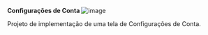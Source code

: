 <b> Configurações de Conta </b>
![image](https://user-images.githubusercontent.com/79987087/192535106-c1eb448c-47d3-4eaf-9789-ae27033bee71.png)

Projeto de implementação de uma tela de Configurações de Conta.
